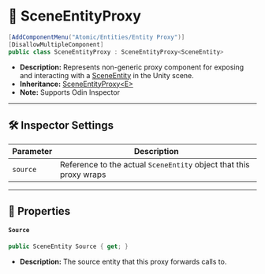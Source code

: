 # 🧩 SceneEntityProxy

```csharp
[AddComponentMenu("Atomic/Entities/Entity Proxy")]
[DisallowMultipleComponent]
public class SceneEntityProxy : SceneEntityProxy<SceneEntity>
```

- **Description:**  Represents non-generic proxy component for exposing and interacting with
  a [SceneEntity](SceneEntity.md) in the Unity scene.
- **Inheritance:** [SceneEntityProxy&lt;E&gt;](SceneEntityProxy%601.md)
- **Note:** Supports Odin Inspector

---

## 🛠 Inspector Settings

| Parameter | Description                                                        |
|-----------|--------------------------------------------------------------------|
| `source`  | Reference to the actual `SceneEntity` object that this proxy wraps |

---

## 🔑 Properties

#### `Source`

```csharp
public SceneEntity Source { get; }
```

- **Description:** The source entity that this proxy forwards calls to.